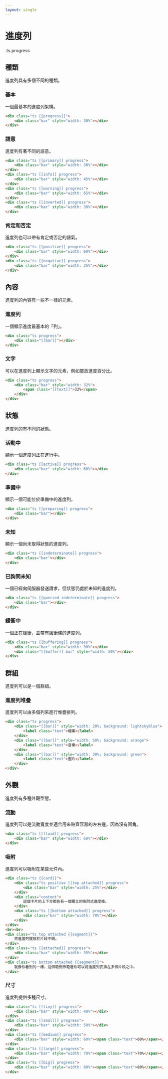 ```yaml
---
layout: single
---
```


# 進度列

.ts.progress

## 種類

進度列具有多個不同的種類。

### 基本

一個最基本的進度列架構。

```html
<div class="ts [[progress]]">
    <div class="bar" style="width: 30%"></div>
</div>
```

### 語意

進度列有著不同的語意。

```html
<div class="ts [[primary]] progress">
    <div class="bar" style="width: 30%"></div>
</div>
<div class="ts [[info]] progress">
    <div class="bar" style="width: 45%"></div>
</div>
<div class="ts [[warning]] progress">
    <div class="bar" style="width: 65%"></div>
</div>
<div class="ts [[inverted]] progress">
    <div class="bar" style="width: 30%"></div>
</div>
```

### 肯定和否定

進度列也可以帶有肯定或否定的語氣。

```html
<div class="ts [[positive]] progress">
    <div class="bar" style="width: 60%"></div>
</div>
<div class="ts [[negative]] progress">
    <div class="bar" style="width: 35%"></div>
</div>
```

## 內容

進度列的內容有一些不一樣的元素。

### 進度列

一個顯示進度最基本的「列」。

```html
<div class="ts progress">
    <div class="[[bar]]"></div>
</div>
```

### 文字

可以在進度列上顯示文字的元素，例如擺放進度百分比。

```html
<div class="ts progress">
    <div class="bar" style="width: 32%">
        <span class="[[text]]">32%</span>
    </div>
</div>
```

## 狀態

進度列的有不同的狀態。

### 活動中

顯示一個進度列正在進行中。

```html
<div class="ts [[active]] progress">
    <div class="bar" style="width: 60%"></div>
</div>
```

### 準備中

顯示一個可能位於準備中的進度列。

```html
<div class="ts [[preparing]] progress">
    <div class="bar"></div>
</div>
```

### 未知

顯示一個尚未取得狀態的進度列。

```html
<div class="ts [[indeterminate]] progress">
    <div class="bar"></div>
</div>
```

### 已詢問未知

一個已經向伺服器發送請求，但狀態仍處於未知的進度列。

```html
<div class="ts [[queried indeterminate]] progress">
    <div class="bar"></div>
</div>
```

### 緩衝中

一個正在緩衝，並帶有緩衝條的進度列。

```html
<div class="ts [[buffering]] progress">
    <div class="bar" style="width: 30%"></div>
    <div class="[[buffer]] bar" style="width: 50%"></div>
</div>
```

## 群組

進度列可以是一個群組。

### 進度列堆疊

進度列可以由多個列來進行堆疊排列。

```html
<div class="ts progress">
    <div class="[[bar]]" style="width: 20%; background: lightskyblue">
        <label class="text">檔案</label>
    </div>
    <div class="[[bar]]" style="width: 50%; background: orange">
        <label class="text">音樂</label>
    </div>
    <div class="[[bar]]" style="width: 30%; background: green">
        <label class="text">圖片</label>
    </div>
</div>
```

## 外觀

進度列有多種外觀型態。

### 流動

進度列可以是流動寬度並適合用來貼齊容器的左右邊，因為沒有圓角。

```html
<div class="ts [[fluid]] progress">
    <div class="bar" style="width: 60%"></div>
</div>
```

### 吸附

進度列可以吸附在某些元件內。

```html
<div class="ts {{card}}">
    <div class="ts positive [[top attached]] progress">
        <div class="bar" style="width: 25%"></div>
    </div>
    <div class="content">
        這個卡片的上下方都各有一個獨立的吸附式進度條。
    </div>
    <div class="ts [[bottom attached]] progress">
        <div class="bar" style="width: 70%"></div>
    </div>
</div>
<br><br>
<div class="ts top attached {{segment}}">
    將進度列擺放於片段中間。
</div>
<div class="ts [[attached]] progress">
    <div class="bar" style="width: 35%"></div>
</div>
<div class="ts bottom attached {{segment}}">
    就像你看到的ㄧ樣，這個範例示範著你可以將進度列安插在多個片段之中。
</div>
```

### 尺寸

進度列提供多種尺寸。

```html
<div class="ts [[tiny]] progress">
    <div class="bar" style="width: 40%"></div>
</div>
<div class="ts [[small]] progress">
    <div class="bar" style="width: 50%"></div>
</div>
<div class="ts [[medium]] progress">
    <div class="bar" style="width: 60%"><span class="text">60%</span></div>
</div>
<div class="ts [[large]] progress">
    <div class="bar" style="width: 70%"><span class="text">70%</span></div>
</div>
<div class="ts [[big]] progress">
    <div class="bar" style="width: 80%"><span class="text">80%</span></div>
</div>
```